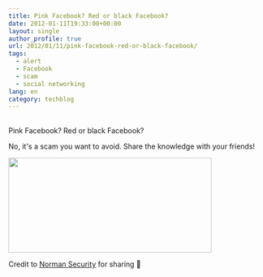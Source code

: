 ```yaml
---
title: Pink Facebook? Red or black Facebook?
date: 2012-01-11T19:33:00+00:00
layout: single
author_profile: true
url: 2012/01/11/pink-facebook-red-or-black-facebook/
tags:
  - alert
  - Facebook
  - scam
  - social networking
lang: en
category: techblog
---
```

<div dir="ltr" trbidi="on">
  <br />Pink Facebook? Red or black Facebook?</p> 
  
  <p>
    No, it's a scam you want to avoid. Share the knowledge with your friends!
  </p>
  
  <div>
    <a href="http://3.bp.blogspot.com/-RQTNIfTCrgg/Tw3cpYCiNjI/AAAAAAAAEZE/_IrIF3-nhB0/s1600/399634_10150513387932427_193107142426_8698132_173738768_n.jpg" imageanchor="1"><img border="0" height="187" src="http://3.bp.blogspot.com/-RQTNIfTCrgg/Tw3cpYCiNjI/AAAAAAAAEZE/_IrIF3-nhB0/s400/399634_10150513387932427_193107142426_8698132_173738768_n.jpg" width="400" /></a>
  </div>
  
  <p>
    Credit to <a href="https://www.facebook.com/NormanASA" target="_blank">Norman Security</a> for sharing 🙂 </div>
